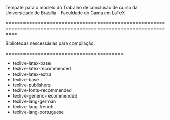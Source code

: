Tempate para o modelo do Trabalho de conclusão de curso da Universidade de Brasília - Faculdade do Gama em LaTeX

================================================================================================================

Bibliotecas nescessárias para compilação:

========================================

- texlive-latex-base
- texlive-latex-recommended
- texlive-latex-extra
- texlive-base
- texlive-publishers
- texlive-fonts-recommended
- texlive-generic-recommended
- texlive-lang-german
- texlive-lang-french
- texlive-lang-portuguese

